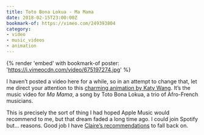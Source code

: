 ```yaml
---
title: Toto Bona Lokua - Ma Mama
date: 2018-02-15T23:00:00Z
bookmark-of: https://vimeo.com/249393804
category:
- video
- music_videos
- animation
---
```

{% render 'embed' with bookmark-of
  poster: 'https://i.vimeocdn.com/video/675197274.jpg'
%}

I haven’t posted a video here for a while, so in an attempt to change that, let me direct your attention to this [charming animation by Katy Wang][1]. It’s the music video for <cite>Ma Mama</cite>, a song by Toto Bona Lokua, a trio of Afro-French musicians.

This is precisely the sort of thing I had hoped Apple Music would recommend to me, but that dream faded a long time ago. I could join Spotify but… reasons. Good job I have [Claire’s recommendations][2] to fall back on.

[1]: https://www.itsnicethat.com/articles/katy-wang-toto-bona-lokua-ma-mama-animation-181217
[2]: http://loobylu.com/2018/02/katy-wang-animation/

